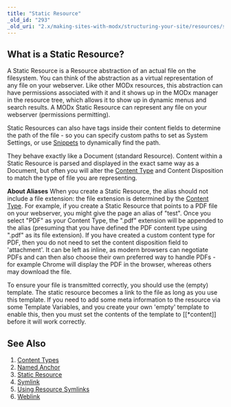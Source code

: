 ```yaml
---
title: "Static Resource"
_old_id: "293"
_old_uri: "2.x/making-sites-with-modx/structuring-your-site/resources/static-resource"
---
```


## What is a Static Resource?

A Static Resource is a Resource abstraction of an actual file on the filesystem. You can think of the abstraction as a virtual representation of any file on your webserver. Like other MODx resources, this abstraction can have permissions associated with it and it shows up in the MODx manager in the resource tree, which allows it to show up in dynamic menus and search results. A MODx Static Resource can represent any file on your webserver (permissions permitting).

Static Resources can also have tags inside their content fields to determine the path of the file - so you can specify custom paths to set as System Settings, or use [Snippets](developing-in-modx/basic-development/snippets "Snippets") to dynamically find the path.

They behave exactly like a Document (standard Resource). Content within a Static Resource is parsed and displayed in the exact same way as a Document, but often you will alter the [Content Type](making-sites-with-modx/structuring-your-site/resources/content-types "Content Types") and Content Disposition to match the type of file you are representing.

**About Aliases**
When you create a Static Resource, the alias should not include a file extension: the file extension is determined by the [Content Type](making-sites-with-modx/structuring-your-site/resources/content-types "Content Types"). For example, if you create a Static Resource that points to a PDF file on your webserver, you might give the page an alias of "test". Once you select "PDF" as your Content Type, the ".pdf" extension will be appended to the alias (presuming that you have defined the PDF content type using ".pdf" as its file extension). If you have created a custom content type for PDF, then you do not need to set the content disposition field to 'attachment'. It can be left as inline, as modern browsers can negotiate PDFs and can then also choose their own preferred way to handle PDFs - for example Chrome will display the PDF in the browser, whereas others may download the file.

To ensure your file is transmitted correctly, you should use the (empty) template. The static resource becomes a link to the file as long as you use this template. If you need to add some meta information to the resource via some Template Variables, and you create your own 'empty' template to enable this, then you must set the contents of the template to \[\[\*content\]\] before it will work correctly.



## See Also

1. [Content Types](making-sites-with-modx/structuring-your-site/resources/content-types)
2. [Named Anchor](making-sites-with-modx/structuring-your-site/resources/named-anchor)
3. [Static Resource](making-sites-with-modx/structuring-your-site/resources/static-resource)
4. [Symlink](making-sites-with-modx/structuring-your-site/resources/symlink)
  1. [Using Resource Symlinks](making-sites-with-modx/structuring-your-site/resources/symlink/using-resource-symlinks)
5. [Weblink](making-sites-with-modx/structuring-your-site/resources/weblink)